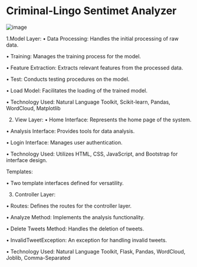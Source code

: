 # Criminal-Lingo Sentimet Analyzer
![image](https://github.com/busrakuzubas/Criminal-Lingo/assets/100439398/35ca076d-e112-449f-a120-82fbb3fe0726)

1.Model Layer:
• Data Processing: Handles the initial processing of raw data.

• Training: Manages the training process for the model.

• Feature Extraction: Extracts relevant features from the processed data.

• Test: Conducts testing procedures on the model.

• Load Model: Facilitates the loading of the trained model.

• Technology Used: Natural Language Toolkit, Scikit-learn, Pandas, WordCloud, Matplotlib


2. View Layer:
• Home Interface: Represents the home page of the system.

• Analysis Interface: Provides tools for data analysis.

• Login Interface: Manages user authentication.

• Technology Used: Utilizes HTML, CSS, JavaScript, and Bootstrap for interface design.

Templates:

• Two template interfaces defined for versatility.


3. Controller Layer:
   
• Routes: Defines the routes for the controller layer.

• Analyze Method: Implements the analysis functionality.

• Delete Tweets Method: Handles the deletion of tweets.

• InvalidTweetException: An exception for handling invalid tweets.

• Technology Used: Natural Language Toolkit, Flask, Pandas, WordCloud, Joblib, Comma-Separated 

